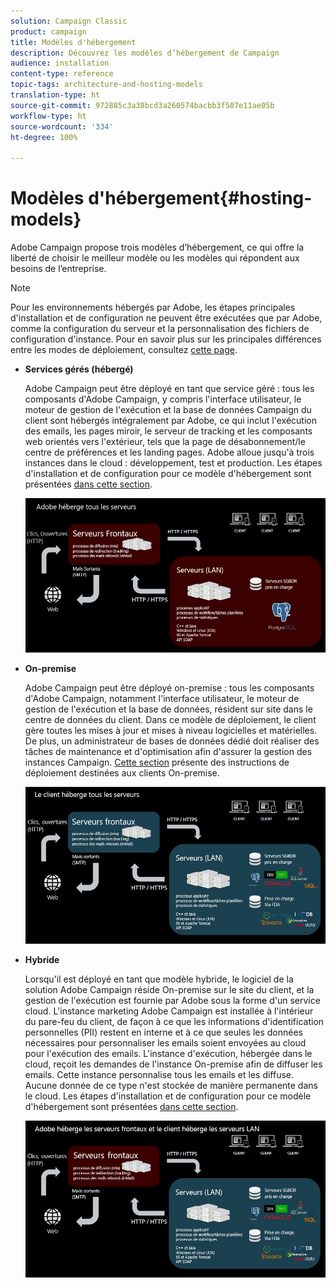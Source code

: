 ```yaml
---
solution: Campaign Classic
product: campaign
title: Modèles d'hébergement
description: Découvrez les modèles d’hébergement de Campaign
audience: installation
content-type: reference
topic-tags: architecture-and-hosting-models
translation-type: ht
source-git-commit: 972885c3a38bcd3a260574bacbb3f507e11ae05b
workflow-type: ht
source-wordcount: '334'
ht-degree: 100%

---
```



# Modèles d&#39;hébergement{#hosting-models}

Adobe Campaign propose trois modèles d’hébergement, ce qui offre la liberté de choisir le meilleur modèle ou les modèles qui répondent aux besoins de l’entreprise.

>[!NOTE]
>
>Pour les environnements hébergés par Adobe, les étapes principales d&#39;installation et de configuration ne peuvent être exécutées que par Adobe, comme la configuration du serveur et la personnalisation des fichiers de configuration d&#39;instance. Pour en savoir plus sur les principales différences entre les modes de déploiement, consultez [cette page](../../installation/using/capability-matrix.md).

* **Services gérés (hébergé)**

   Adobe Campaign peut être déployé en tant que service géré : tous les composants d&#39;Adobe Campaign, y compris l&#39;interface utilisateur, le moteur de gestion de l&#39;exécution et la base de données Campaign du client sont hébergés intégralement par Adobe, ce qui inclut l&#39;exécution des emails, les pages miroir, le serveur de tracking et les composants web orientés vers l&#39;extérieur, tels que la page de désabonnement/le centre de préférences et les landing pages. Adobe alloue jusqu&#39;à trois instances dans le cloud : développement, test et production. Les étapes d&#39;installation et de configuration pour ce modèle d&#39;hébergement sont présentées [dans cette section](../../installation/using/hosted-model.md).

   ![](assets/deployment_hosted.png)

* **On-premise**

   Adobe Campaign peut être déployé on-premise : tous les composants d&#39;Adobe Campaign, notamment l&#39;interface utilisateur, le moteur de gestion de l&#39;exécution et la base de données, résident sur site dans le centre de données du client. Dans ce modèle de déploiement, le client gère toutes les mises à jour et mises à niveau logicielles et matérielles. De plus, un administrateur de bases de données dédié doit réaliser des tâches de maintenance et d&#39;optimisation afin d&#39;assurer la gestion des instances Campaign. [Cette section](../../installation/using/before-starting.md) présente des instructions de déploiement destinées aux clients On-premise.

   ![](assets/deployment_onpremise.png)

* **Hybride**

   Lorsqu&#39;il est déployé en tant que modèle hybride, le logiciel de la solution Adobe Campaign réside On-premise sur le site du client, et la gestion de l&#39;exécution est fournie par Adobe sous la forme d&#39;un service cloud. L&#39;instance marketing Adobe Campaign est installée à l&#39;intérieur du pare-feu du client, de façon à ce que les informations d&#39;identification personnelles (PII) restent en interne et à ce que seules les données nécessaires pour personnaliser les emails soient envoyées au cloud pour l&#39;exécution des emails. L&#39;instance d&#39;exécution, hébergée dans le cloud, reçoit les demandes de l&#39;instance On-premise afin de diffuser les emails. Cette instance personnalise tous les emails et les diffuse. Aucune donnée de ce type n&#39;est stockée de manière permanente dans le cloud. Les étapes d&#39;installation et de configuration pour ce modèle d&#39;hébergement sont présentées [dans cette section](../../installation/using/hybrid-model.md).

   ![](assets/deployment_hybrid.png)

